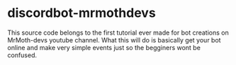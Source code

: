# discordbot-mrmothdevs
This source code belongs to the first tutorial ever made for bot creations on MrMoth-devs youtube channel.
What this will do is basically get your bot online and make very simple events just so the begginers wont be confused.
